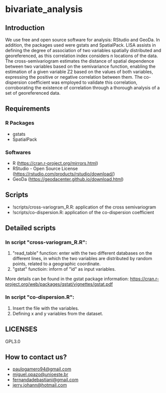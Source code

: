 # bivariate_analysis

## Introduction

We use free and open source software for analysis: RStudio and GeoDa. In addition, the packages used were gstats and SpatialPack. LISA assists in defining the degree of association of two variables spatially distributed and georeferenced, as this correlation index considers n locations of the data. The cross-semivariogram estimates the distance of spatial dependence between two variables based on the semivariance function, enabling the estimation of a given variable Z2 based on the values of both variables, expressing the positive or negative correlation between them. The co-dispersion coefficient was employed to validate this correlation, corroborating the existence of correlation through a thorough analysis of a set of georeferenced data.

## Requirements

### R Packages
* gstats
* SpatialPack

### Softwares
* R (https://cran.r-project.org/mirrors.html)
* RStudio - Open Source License (https://rstudio.com/products/rstudio/download/)
* GeoDa (https://geodacenter.github.io/download.html)

## Scripts
* !scripts/cross-variogram_R.R: application of the cross semivariogram
* !scripts/co-dispersion.R: application of the co-dispersion coefficient

## Detailed scripts

### In script "cross-variogram_R.R":
1. "read_table" function: enter with the two different databases on the different lines, in which the two variables are distributed by random points, related to a geographic coordinate.
2. "gstat" functioin: inform of "id" as input variables.

More details can be found in the gstat package information: https://cran.r-project.org/web/packages/gstat/vignettes/gstat.pdf

### In script "co-dispersion.R":
1. Insert the file with the variables.
2. Defining x and y variables from the dataset.

## LICENSES
GPL3.0

## How to contact us?
* paulogamero94@gmail.com
* miguel.opazo@unioeste.br
* fernandadebastiani@gmail.com
* jerry.johann@hotmail.com
